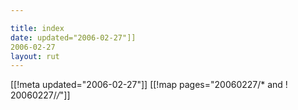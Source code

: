 ```yaml
---

title: index
date: updated="2006-02-27"]]
2006-02-27
layout: rut
---
```


[[!meta updated="2006-02-27"]]
[[!map pages="20060227/* and ! 20060227/*/*"]]
